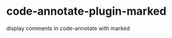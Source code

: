 code-annotate-plugin-marked
===========================

display comments in code-annotate with marked
